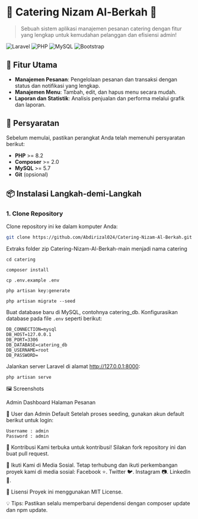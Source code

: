 # 🌟 Catering Nizam Al-Berkah 🌟

> Sebuah sistem aplikasi manajemen pesanan catering dengan fitur yang lengkap untuk kemudahan pelanggan dan efisiensi admin!

![Laravel](https://img.shields.io/badge/Laravel-^8.0-red?style=for-the-badge&logo=laravel)
![PHP](https://img.shields.io/badge/PHP-^7.3-blue?style=for-the-badge&logo=php)
![MySQL](https://img.shields.io/badge/MySQL-^5.7-orange?style=for-the-badge&logo=mysql)
![Bootstrap](https://img.shields.io/badge/Bootstrap-^4.5-purple?style=for-the-badge&logo=bootstrap)

## 🚀 Fitur Utama
- **Manajemen Pesanan**: Pengelolaan pesanan dan transaksi dengan status dan notifikasi yang lengkap.
- **Manajemen Menu**: Tambah, edit, dan hapus menu secara mudah.
- **Laporan dan Statistik**: Analisis penjualan dan performa melalui grafik dan laporan.

## 🔧 Persyaratan
Sebelum memulai, pastikan perangkat Anda telah memenuhi persyaratan berikut:
- **PHP** >= 8.2
- **Composer** >= 2.0
- **MySQL** >= 5.7
- **Git** (opsional)

## 📦 Instalasi Langkah-demi-Langkah

### 1. Clone Repository
Clone repository ini ke dalam komputer Anda:

```bash
git clone https://github.com/Abdirizal024/Catering-Nizam-Al-Berkah.git
```
Extraks folder zip Catering-Nizam-Al-Berkah-main menjadi nama catering
```
cd catering
```
```
composer install
```
```
cp .env.example .env
```
```
php artisan key:generate
```
```
php artisan migrate --seed
```
Buat database baru di MySQL, contohnya catering_db.
Konfigurasikan database pada file ```.env``` seperti berikut:
```
DB_CONNECTION=mysql
DB_HOST=127.0.0.1
DB_PORT=3306
DB_DATABASE=catering_db
DB_USERNAME=root
DB_PASSWORD=
```

Jalankan server Laravel di alamat http://127.0.0.1:8000:
```
php artisan serve
```

🖼️ Screenshots

Admin Dashboard	Halaman Pesanan

🔐 User dan Admin Default
Setelah proses seeding, gunakan akun default berikut untuk login:

```
Username : admin
Password : admin
```

🤝 Kontribusi
Kami terbuka untuk kontribusi! Silakan fork repository ini dan buat pull request.

📱 Ikuti Kami di Media Sosial.
Tetap terhubung dan ikuti perkembangan proyek kami di media sosial:
Facebook :star:.
Twitter :bird:.
Instagram :camera:.
LinkedIn :briefcase:.

📝 Lisensi
Proyek ini menggunakan MIT License.


💡 Tips: Pastikan selalu memperbarui dependensi dengan composer update dan npm update.
